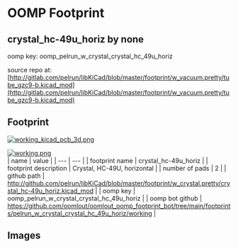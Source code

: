 # OOMP Footprint  
## crystal_hc-49u_horiz  by none  
  
oomp key: oomp_pelrun_w_crystal_crystal_hc_49u_horiz  
  
source repo at: [http://gitlab.com/pelrun/libKiCad/blob/master/footprint/w_vacuum.pretty/tube_gzc9-b.kicad_mod](http://gitlab.com/pelrun/libKiCad/blob/master/footprint/w_vacuum.pretty/tube_gzc9-b.kicad_mod)  
## Footprint  
  
[![working_kicad_pcb_3d.png](working_kicad_pcb_3d_600.png)](working_kicad_pcb_3d.png)  
  
[![working.png](working_600.png)](working.png)  
| name | value | 
| --- | --- | 
| footprint name | crystal_hc-49u_horiz | 
| footprint description | Crystal, HC-49U, horizontal | 
| number of pads | 2 | 
| github path | http://github.com/pelrun/libKiCad/blob/master/footprint/w_crystal.pretty/crystal_hc-49u_horiz.kicad_mod | 
| oomp key | oomp_pelrun_w_crystal_crystal_hc_49u_horiz | 
| oomp bot github | https://github.com/oomlout/oomlout_oomp_footprint_bot/tree/main/footprints/pelrun_w_crystal_crystal_hc_49u_horiz/working | 
## Images  
